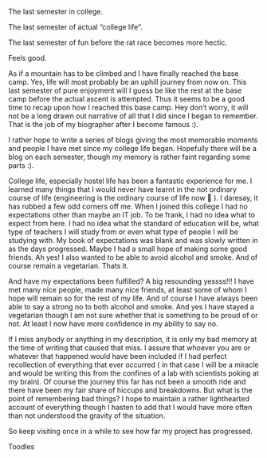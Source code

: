 The last semester in college.

The last semester of actual “college life”.

The last semester of fun before the rat race becomes more hectic.

Feels good.

As if a mountain has to be climbed and I have finally reached the base camp. Yes, life will most probably be an uphill journey 
from now on. This last semester of pure enjoyment will I guess be like the rest at the base camp before the actual ascent is 
attempted. Thus it seems to be a good time to recap upon how I reached this base camp. Hey don’t worry, it will not be a long drawn
out narrative of all that I did since I began to remember. That is the job of my biographer after I become famous :).  

I rather hope to write a series of blogs giving the most memorable moments and people I have met since my college life began. 
Hopefully there will be a blog on each semester, though my memory is rather faint regarding some parts :).

College life, especially hostel life has been a fantastic experience for me.  I learned many things that I would never have learnt
in the not ordinary course of life  (engineering is the ordinary course of life now 🙂 ). I daresay, it has rubbed a few odd 
corners off me. When I joined this college I had no expectations other than maybe an IT job. To be frank, I had no idea what to 
expect from here. I had no idea what the standard of education will be, what type of teachers I will study from or even what type
of people I will be studying with. My book of expectations was blank and was slowly written in as the days progressed. Maybe I had 
a small hope of making some good friends. Ah yes! I also wanted to be able to avoid alcohol and smoke. And of course remain a 
vegetarian. Thats it. 

And have my expectations been fulfilled? A big resounding yessss!!! I have met  many nice people, made many nice friends, at least
some of whom I hope will remain so for the rest of my life. And of course I have always been able to say a strong no to both
alcohol and smoke. And yes I have stayed a vegetarian though I am not sure whether that is something to be proud of or not. At
least I now have more confidence in my ability to say no. 

If I miss anybody or anything in my description, it is only my bad memory at the time of writing that caused that miss. I assure
that whoever you are or whatever that happened would have been included if I had perfect recollection of everything that ever
occurred ( in that case I will be a miracle and would be writing this from the confines of a lab with scientists poking at my 
brain). Of course the journey this far has not been a smooth ride and there have been my fair share of hiccups and breakdowns. 
But what is the point of remembering bad things? I hope to maintain a rather lighthearted account of everything though I hasten
to add that I would have more often than not understood the gravity of the situation.

So keep visiting once in a while to see how far my project has progressed.

Toodles 
